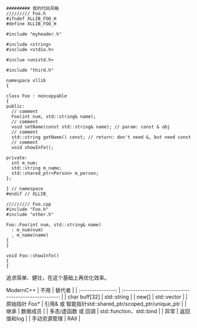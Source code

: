 ```
######### 我的代码风格
///////// Foo.h
#ifndef XLLIB_FOO_H
#define XLLIB_FOO_H

#include "myheader.h"

#include <string>
#include <stdio.h>

#inclue <unistd.h>

#include "third.h"

namespace xllib
{

class Foo : noncopyable
{
public:
  // comment
  Foo(int num, std::string& name);
  // comment
  void setName(const std::string& name); // param: const & obj
  // comment
  std::string getName() const; // return: don't need &, but need const
  // comment
  void showInfo();

private:
  int m_num;
  std::string m_name;
  std::shared_ptr<Person> m_person;
};

} // namespace
#endif // XLLIB_

///////// Foo.cpp
#include "Foo.h"
#include "other.h"

Foo::Foo(int num, std::string& name)
  : m_num(num)
  , m_name(name)
{
}

void Foo::showInfo()
{
}
```
追求简单、健壮，在这个基础上再优化效率。

ModernC++
|        不用        |                        替代者                         |
| :---------------: | :--------------------------------------------------: |
|   char buff[32]   |                     std::string                      |
|       new[]       |                     std::vector                      |
|   原始指针 Foo*    | 引用& 或 智能指针std::shared_ptr/scoped_ptr/unique_ptr |
|        继承        |                       数据成员                        |
| 多态/虚函数 或 回调 |               std::function、std::bind               |
|        异常        |                      返回值和log                      |
|    手动资源管理     |                         RAII                         |
